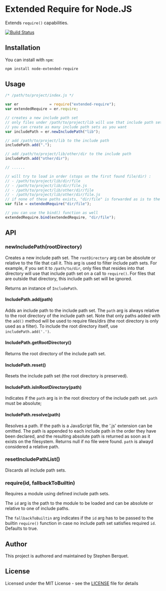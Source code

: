 # Extended Require for Node.JS

Extends `require()` capabilities.

[![Build Status](https://travis-ci.org/samleybrize/node-extended-require.svg?branch=master)](https://travis-ci.org/samleybrize/node-extended-require)

## Installation

You can install with `npm`:

```bash
npm install node-extended-require
```

## Usage

```javascript
/* /path/to/project/index.js */

var er              = require("extended-require");
var extendedRequire = er.require;

// creates a new include path set
// only files under /path/to/project/lib will use that include path set
// you can create as many include path sets as you want
var includePath = er.newIncludePath("lib");

// add /path/to/project/lib to the include path
includePath.add(".");

// add /path/to/project/lib/other/dir to the include path
includePath.add("other/dir");

// ......

// will try to load in order (stops on the first found file/dir) :
// - /path/to/project/lib/dir/file
// - /path/to/project/lib/dir/file.js
// - /path/to/project/lib/other/dir/file
// - /path/to/project/lib/other/dir/file.js
// if none of these paths exists, "dir/file" is forwarded as is to the builtin require() function
var file = extendedRequire("dir/file");

// you can use the bind() function as well
extendedRequire.bind(extendedRequire, "dir/file");
```

## API

### newIncludePath(rootDirectory)

Creates a new include path set. The `rootDirectory` arg can be absolute or relative to the file that call it. This arg is used to filter include path sets. For example, if you set it to `/path/to/dir`,
only files that resides into that directory will use that include path set on a call to `require()`. For files that are outside that directory, this include path set will be ignored.

Returns an instance of `IncludePath`.

#### IncludePath.add(path)

Adds an include path to the include path set. The `path` arg is always relative to the root directory of the include path set. Note that only paths added with the `add()` method
will be used to require files/dirs (the root directory is only used as a filter). To include the root directory itself, use `includePath.add('.')`.

#### IncludePath.getRootDirectory()

Returns the root directory of the include path set.

#### IncludePath.reset()

Resets the include path set (the root directory is preserved).

#### IncludePath.isInRootDirectory(path)

Indicates if the `path` arg is in the root directory of the include path set. `path` must be absolute;

#### IncludePath.resolve(path)

Resolves a path. If the path is a JavaScript file, the '.js' extension can be omitted. The path is appended to each include path in the order they have been declared,
and the resulting absolute path is returned as soon as it exists on the filesystem. Returns null if no file were found. `path` is alwayd considered a relative path.

### resetIncludePathList()

Discards all include path sets.

### require(id, fallbackToBuiltin)

Requires a module using defined include path sets.

The `id` arg is the path to the module to be loaded and can be absolute or relative to one of include paths.

The `fallbackToBuiltin` arg indicates if the `id` arg has to be passed to the builtin `require()` function in case no include path set satisfies required `id`. Defaults to true.

## Author

This project is authored and maintained by Stephen Berquet.

## License

Licensed under the MIT License - see the [LICENSE](LICENSE) file for details

